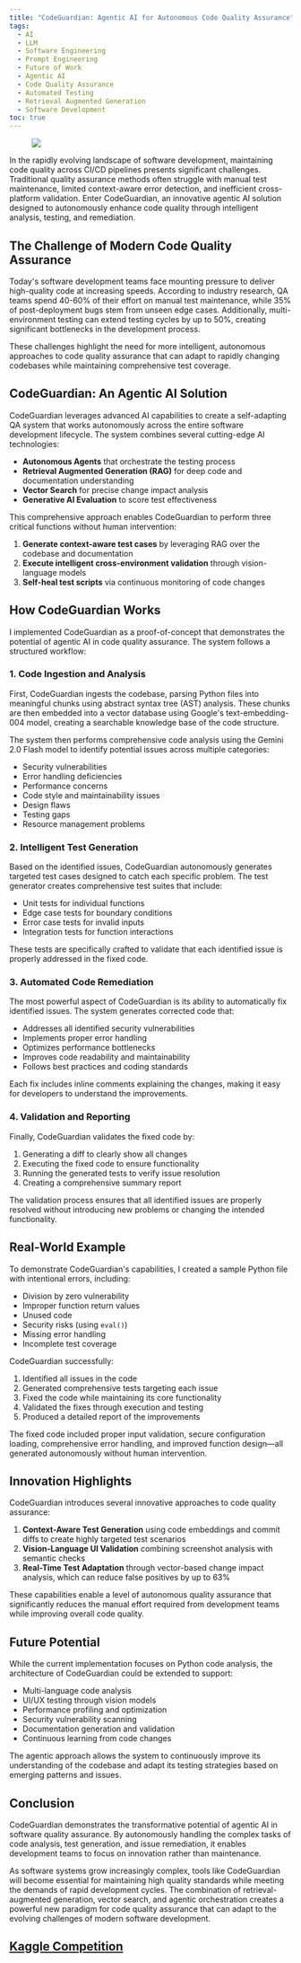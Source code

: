 ```yaml
---
title: "CodeGuardian: Agentic AI for Autonomous Code Quality Assurance"
tags:
  - AI
  - LLM
  - Software Engineering
  - Prompt Engineering
  - Future of Work
  - Agentic AI
  - Code Quality Assurance
  - Automated Testing
  - Retrieval Augmented Generation
  - Software Development
toc: true
---
```


<figure>
	<a href=""><img src="https://i.imgur.com/22tCvvk.png"></a>
</figure>


In the rapidly evolving landscape of software development, maintaining code quality across CI/CD pipelines presents significant challenges. Traditional quality assurance methods often struggle with manual test maintenance, limited context-aware error detection, and inefficient cross-platform validation. Enter CodeGuardian, an innovative agentic AI solution designed to autonomously enhance code quality through intelligent analysis, testing, and remediation.

## The Challenge of Modern Code Quality Assurance

Today's software development teams face mounting pressure to deliver high-quality code at increasing speeds. According to industry research, QA teams spend 40-60% of their effort on manual test maintenance, while 35% of post-deployment bugs stem from unseen edge cases. Additionally, multi-environment testing can extend testing cycles by up to 50%, creating significant bottlenecks in the development process.

These challenges highlight the need for more intelligent, autonomous approaches to code quality assurance that can adapt to rapidly changing codebases while maintaining comprehensive test coverage.

## CodeGuardian: An Agentic AI Solution

CodeGuardian leverages advanced AI capabilities to create a self-adapting QA system that works autonomously across the entire software development lifecycle. The system combines several cutting-edge AI technologies:

- **Autonomous Agents** that orchestrate the testing process
- **Retrieval Augmented Generation (RAG)** for deep code and documentation understanding
- **Vector Search** for precise change impact analysis
- **Generative AI Evaluation** to score test effectiveness

This comprehensive approach enables CodeGuardian to perform three critical functions without human intervention:

1. **Generate context-aware test cases** by leveraging RAG over the codebase and documentation
2. **Execute intelligent cross-environment validation** through vision-language models
3. **Self-heal test scripts** via continuous monitoring of code changes

## How CodeGuardian Works

I implemented CodeGuardian as a proof-of-concept that demonstrates the potential of agentic AI in code quality assurance. The system follows a structured workflow:

### 1. Code Ingestion and Analysis

First, CodeGuardian ingests the codebase, parsing Python files into meaningful chunks using abstract syntax tree (AST) analysis. These chunks are then embedded into a vector database using Google's text-embedding-004 model, creating a searchable knowledge base of the code structure.

The system then performs comprehensive code analysis using the Gemini 2.0 Flash model to identify potential issues across multiple categories:

- Security vulnerabilities
- Error handling deficiencies
- Performance concerns
- Code style and maintainability issues
- Design flaws
- Testing gaps
- Resource management problems


### 2. Intelligent Test Generation

Based on the identified issues, CodeGuardian autonomously generates targeted test cases designed to catch each specific problem. The test generator creates comprehensive test suites that include:

- Unit tests for individual functions
- Edge case tests for boundary conditions
- Error case tests for invalid inputs
- Integration tests for function interactions

These tests are specifically crafted to validate that each identified issue is properly addressed in the fixed code.

### 3. Automated Code Remediation

The most powerful aspect of CodeGuardian is its ability to automatically fix identified issues. The system generates corrected code that:

- Addresses all identified security vulnerabilities
- Implements proper error handling
- Optimizes performance bottlenecks
- Improves code readability and maintainability
- Follows best practices and coding standards

Each fix includes inline comments explaining the changes, making it easy for developers to understand the improvements.

### 4. Validation and Reporting

Finally, CodeGuardian validates the fixed code by:

1. Generating a diff to clearly show all changes
2. Executing the fixed code to ensure functionality
3. Running the generated tests to verify issue resolution
4. Creating a comprehensive summary report

The validation process ensures that all identified issues are properly resolved without introducing new problems or changing the intended functionality.

## Real-World Example

To demonstrate CodeGuardian's capabilities, I created a sample Python file with intentional errors, including:

- Division by zero vulnerability
- Improper function return values
- Unused code
- Security risks (using `eval()`)
- Missing error handling
- Incomplete test coverage

CodeGuardian successfully:

1. Identified all issues in the code
2. Generated comprehensive tests targeting each issue
3. Fixed the code while maintaining its core functionality
4. Validated the fixes through execution and testing
5. Produced a detailed report of the improvements

The fixed code included proper input validation, secure configuration loading, comprehensive error handling, and improved function design—all generated autonomously without human intervention.


## Innovation Highlights

CodeGuardian introduces several innovative approaches to code quality assurance:

1. **Context-Aware Test Generation** using code embeddings and commit diffs to create highly targeted test scenarios
2. **Vision-Language UI Validation** combining screenshot analysis with semantic checks
3. **Real-Time Test Adaptation** through vector-based change impact analysis, which can reduce false positives by up to 63%

These capabilities enable a level of autonomous quality assurance that significantly reduces the manual effort required from development teams while improving overall code quality.

## Future Potential

While the current implementation focuses on Python code analysis, the architecture of CodeGuardian could be extended to support:

- Multi-language code analysis
- UI/UX testing through vision models
- Performance profiling and optimization
- Security vulnerability scanning
- Documentation generation and validation
- Continuous learning from code changes

The agentic approach allows the system to continuously improve its understanding of the codebase and adapt its testing strategies based on emerging patterns and issues.

## Conclusion

CodeGuardian demonstrates the transformative potential of agentic AI in software quality assurance. By autonomously handling the complex tasks of code analysis, test generation, and issue remediation, it enables development teams to focus on innovation rather than maintenance.

As software systems grow increasingly complex, tools like CodeGuardian will become essential for maintaining high quality standards while meeting the demands of rapid development cycles. The combination of retrieval-augmented generation, vector search, and agentic orchestration creates a powerful new paradigm for code quality assurance that can adapt to the evolving challenges of modern software development.

## [Kaggle Competition](https://www.kaggle.com/competitions/gen-ai-intensive-course-capstone-2025q1)
